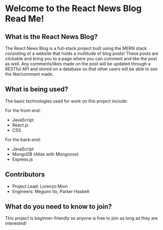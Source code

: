 # Welcome to the React News Blog Read Me!
## What is the React News Blog?
The React News Blog is a full-stack project built using the MERN stack consisting of a website that holds
a multitude of blog posts! These posts are clickable and bring you to a page where you can comment and like the post as well. 
Any comments/likes made on the post will be updated through a RESTful API and stored on a database so that other users will
be able to see the like/comment made.

## What is being used?
The basic technologies used for work on this project include:

For the front-end:
+ JavaScript
+ React.js
+ CSS
  
For the back-end:
+ JavaScript
+ MongoDB (Atlas with Mongoose)
+ Express.js

## Contributors
+ Project Lead: Lorenzo Mion
+ Engineers: Megumi Ito, Parker Haskett
  
## What do you need to know to join? 
This project is beginner-friendly so anyone is free to join as long as they are
interested!




